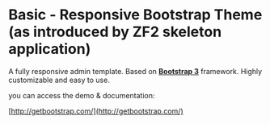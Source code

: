 Basic - Responsive Bootstrap Theme (as introduced by ZF2 skeleton application)
===============

A fully responsive admin template. Based on **[Bootstrap 3](https://github.com/twbs/bootstrap)** framework. Highly customizable and easy to use. 

you can access the demo & documentation: 

[http://getbootstrap.com/](http://getbootstrap.com/)

